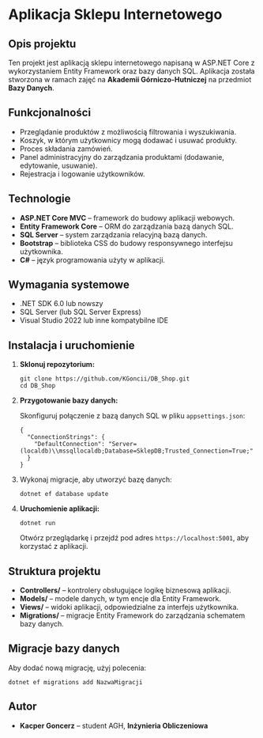 <h1>Aplikacja Sklepu Internetowego</h1>

<h2>Opis projektu</h2>
<p>Ten projekt jest aplikacją sklepu internetowego napisaną w ASP.NET Core z wykorzystaniem Entity Framework oraz bazy danych SQL. Aplikacja została stworzona w ramach zajęć na <strong>Akademii Górniczo-Hutniczej</strong> na przedmiot <strong>Bazy Danych</strong>.</p>

<h2>Funkcjonalności</h2>
<ul>
    <li>Przeglądanie produktów z możliwością filtrowania i wyszukiwania.</li>
    <li>Koszyk, w którym użytkownicy mogą dodawać i usuwać produkty.</li>
    <li>Proces składania zamówień.</li>
    <li>Panel administracyjny do zarządzania produktami (dodawanie, edytowanie, usuwanie).</li>
    <li>Rejestracja i logowanie użytkowników.</li>
</ul>

<h2>Technologie</h2>
<ul>
    <li><strong>ASP.NET Core MVC</strong> – framework do budowy aplikacji webowych.</li>
    <li><strong>Entity Framework Core</strong> – ORM do zarządzania bazą danych SQL.</li>
    <li><strong>SQL Server</strong> – system zarządzania relacyjną bazą danych.</li>
    <li><strong>Bootstrap</strong> – biblioteka CSS do budowy responsywnego interfejsu użytkownika.</li>
    <li><strong>C#</strong> – język programowania użyty w aplikacji.</li>
</ul>

<h2>Wymagania systemowe</h2>
<ul>
    <li>.NET SDK 6.0 lub nowszy</li>
    <li>SQL Server (lub SQL Server Express)</li>
    <li>Visual Studio 2022 lub inne kompatybilne IDE</li>
</ul>

<h2>Instalacja i uruchomienie</h2>
<ol>
    <li><strong>Sklonuj repozytorium:</strong>
        <pre><code>git clone https://github.com/KGoncii/DB_Shop.git
cd DB_Shop</code></pre>
    </li>

<li><strong>Przygotowanie bazy danych:</strong>
    <p>Skonfiguruj połączenie z bazą danych SQL w pliku <code>appsettings.json</code>:</p>
        <pre><code>{
  "ConnectionStrings": {
    "DefaultConnection": "Server=(localdb)\\mssqllocaldb;Database=SklepDB;Trusted_Connection=True;"
  }
}</code>
</pre>
    <li>
        <p>Wykonaj migracje, aby utworzyć bazę danych:</p>
        <pre><code>dotnet ef database update</code></pre>
    </li>
<li><strong>Uruchomienie aplikacji:</strong>
        <pre><code>dotnet run</code></pre>
        <p>Otwórz przeglądarkę i przejdź pod adres <code>https://localhost:5001</code>, aby korzystać z aplikacji.</p>
    </li>
    
</ol>

<h2>Struktura projektu</h2>
<ul>
    <li><strong>Controllers/</strong> – kontrolery obsługujące logikę biznesową aplikacji.</li>
    <li><strong>Models/</strong> – modele danych, w tym encje dla Entity Framework.</li>
    <li><strong>Views/</strong> – widoki aplikacji, odpowiedzialne za interfejs użytkownika.</li>
    <li><strong>Migrations/</strong> – migracje Entity Framework do zarządzania schematem bazy danych.</li>
</ul>

<h2>Migracje bazy danych</h2>
<p>Aby dodać nową migrację, użyj polecenia:</p>
<pre><code>dotnet ef migrations add NazwaMigracji</code></pre>

<h2>Autor</h2>
<ul>
    <li><strong>Kacper Goncerz</strong> – student AGH, <strong>Inżynieria Obliczeniowa</strong></li>
</ul>
